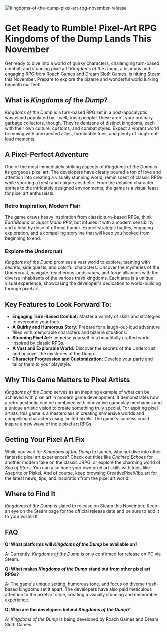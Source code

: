 ![kingdoms-of-the-dump-pixel-art-rpg-november-release](https://images.pexels.com/photos/18069362/pexels-photo-18069362.png?auto=compress&cs=tinysrgb&fit=crop&h=627&w=1200)

# Get Ready to Rumble! Pixel-Art RPG Kingdoms of the Dump Lands This November

Get ready to dive into a world of quirky characters, challenging turn-based combat, and stunning pixel art! *Kingdoms of the Dump*, a hilarious and engaging RPG from Roach Games and Dream Sloth Games, is hitting Steam this November. Prepare to explore the bizarre and wonderful world lurking beneath our feet!

## What is *Kingdoms of the Dump*?

*Kingdoms of the Dump* is a turn-based RPG set in a post-apocalyptic wasteland populated by… well, trash people! These aren't your ordinary garbage collectors, though. They're denizens of distinct kingdoms, each with their own culture, customs, and combat styles. Expect a vibrant world brimming with unexpected allies, formidable foes, and plenty of laugh-out-loud moments.

## A Pixel-Perfect Adventure

One of the most immediately striking aspects of *Kingdoms of the Dump* is its gorgeous pixel art. The developers have clearly poured a ton of love and attention into creating a visually stunning world, reminiscent of classic RPGs while sporting a fresh and unique aesthetic. From the detailed character sprites to the intricately designed environments, the game is a visual feast for pixel art enthusiasts.

### Retro Inspiration, Modern Flair

The game draws heavy inspiration from classic turn-based RPGs, think *EarthBound* or *Super Mario RPG*, but infuses it with a modern sensibility and a healthy dose of offbeat humor. Expect strategic battles, engaging exploration, and a compelling storyline that will keep you hooked from beginning to end.

### Explore the Undercrust

*Kingdoms of the Dump* promises a vast world to explore, teeming with secrets, side quests, and colorful characters. Uncover the mysteries of the Undercrust, navigate treacherous landscapes, and forge alliances with the diverse inhabitants of the various trash kingdoms. Each area is a unique visual experience, showcasing the developer's dedication to world-building through pixel art.

## Key Features to Look Forward To:

*   **Engaging Turn-Based Combat:** Master a variety of skills and strategies to overcome your foes.
*   **A Quirky and Humorous Story:** Prepare for a laugh-out-loud adventure filled with memorable characters and bizarre situations.
*   **Stunning Pixel Art:** Immerse yourself in a beautifully crafted world inspired by classic RPGs.
*   **A Vast and Explorable World:** Discover the secrets of the Undercrust and uncover the mysteries of the Dump.
*   **Character Progression and Customization:** Develop your party and tailor them to your playstyle.

## Why This Game Matters to Pixel Artists

*Kingdoms of the Dump* serves as an inspiring example of what can be achieved with pixel art in modern game development. It demonstrates how a retro aesthetic can be combined with innovative gameplay mechanics and a unique artistic vision to create something truly special. For aspiring pixel artists, this game is a masterclass in creating immersive worlds and compelling characters using limited pixels. The game's success could inspire a new wave of indie pixel art RPGs.

## Getting Your Pixel Art Fix

While you wait for *Kingdoms of the Dump* to launch, why not dive into other fantastic pixel art experiences? Check out titles like *Chained Echoes* for another modern take on the classic JRPG, or explore the charming world of *Sea of Stars*. You can also hone your own pixel art skills with tools like Aseprite or Piskel. And of course, keep browsing CreativePixelVibe.art for the latest news, tips, and inspiration from the pixel art world!

## Where to Find It

*Kingdoms of the Dump* is slated to release on Steam this November. Keep an eye on the Steam page for the official release date and be sure to add it to your wishlist!

## FAQ

**Q: What platforms will *Kingdoms of the Dump* be available on?**

A: Currently, *Kingdoms of the Dump* is only confirmed for release on PC via Steam.

**Q: What makes *Kingdoms of the Dump* stand out from other pixel art RPGs?**

A: The game's unique setting, humorous tone, and focus on diverse trash-based kingdoms set it apart. The developers have also paid meticulous attention to the pixel art style, creating a visually stunning and memorable experience.

**Q: Who are the developers behind *Kingdoms of the Dump*?**

A: *Kingdoms of the Dump* is being developed by Roach Games and Dream Sloth Games.
